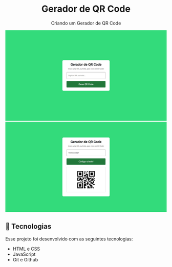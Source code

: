 <h1 align="center"> Gerador de QR Code </h1>

<p align="center">
Criando um Gerador de QR Code
</p>

<img src="assets/Projeto  gerador de qr code.jpg">

<br>

<img src="assets/Projeto  gerador de qr code 2.jpg">

## 🚀 Tecnologias

Esse projeto foi desenvolvido com as seguintes tecnologias:

- HTML e CSS
- JavaScript
- Git e Github
